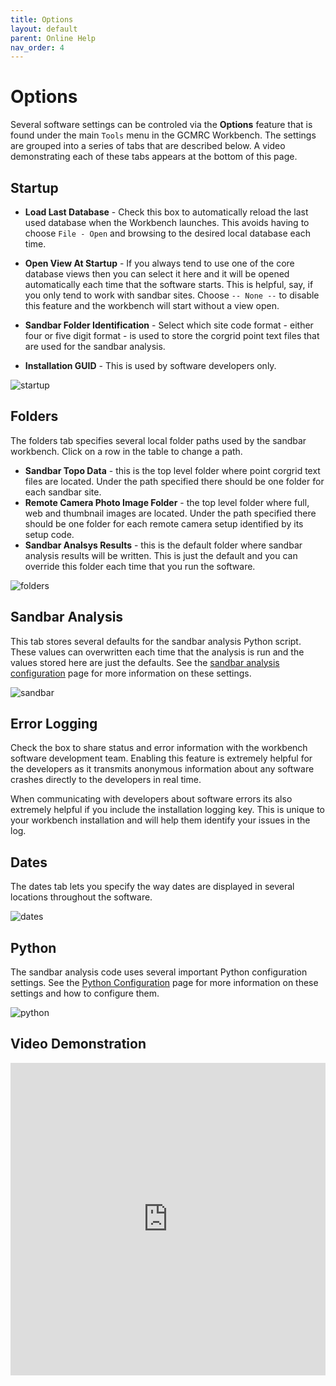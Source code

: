 ```yaml
---
title: Options
layout: default
parent: Online Help
nav_order: 4
---
```


# Options

Several software settings can be controled via the **Options** feature that is found under the main `Tools` menu in the GCMRC Workbench. The settings are grouped into a series of tabs that are described below. A video demonstrating each of these tabs appears at the bottom of this page.

## Startup

* **Load Last Database** - Check this box to automatically reload the last used database when the Workbench launches. This avoids having to choose `File - Open` and browsing to the desired local database each time.

* **Open View At Startup** - If you always tend to use one of the core database views then you can select it here and it will be opened automatically each time that the software starts. This is helpful, say, if you only tend to work with sandbar sites. Choose `-- None --` to disable this feature and the workbench will start without a view open.

* **Sandbar Folder Identification** - Select which site code format - either four or five digit format - is used to store the corgrid point text files that are used for the sandbar analysis.

* **Installation GUID** - This is used by software developers only.

![startup](/images/options/options_startup.png)

## Folders
The folders tab specifies several local folder paths used by the sandbar workbench. Click on a row in the table to change a path.

* **Sandbar Topo Data** - this is the top level folder where point corgrid text files are located. Under the path specified there should be one folder for each sandbar site.
* **Remote Camera Photo Image Folder** - the top level folder where full, web and thumbnail images are located. Under the path specified there should be one folder for each remote camera setup identified by its setup code.
* **Sandbar Analsys Results** - this is the default folder where sandbar analysis results will be written. This is just the default and you can override this folder each time that you run the software.

![folders](/images/options/options_folders.png)

## Sandbar Analysis

This tab stores several defaults for the sandbar analysis Python script. These values can overwritten each time that the analysis is run and the values stored here are just the defaults. See the [sandbar analysis configuration](/Online_Help/Sandbar_Analysis/sandbar_analysis_run) page for more information on these settings.

![sandbar](/images/options/options_sandbar.png)

## Error Logging

Check the box to share  status and error information with the workbench software development team. Enabling this feature is extremely helpful for the developers as it transmits anonymous information about any software crashes directly to the developers in real time.

When communicating with developers about software errors its also extremely helpful if you include the  installation logging key. This is unique to your workbench installation and will help them identify your issues in the log.

## Dates
The dates tab lets you specify the way dates are displayed in several locations throughout the software.

![dates](/images/options/options_dates.png)

## Python
The sandbar analysis code uses several important Python configuration settings. See the [Python Configuration](/Online_Help/Sandbar_Analysis/python_configuration) page for more information on these settings and how to configure them.

![python](/images/options/options_python.png)


## Video Demonstration

<iframe width="100%" height="500" src="https://www.youtube.com/embed/iVCHKBjzblQ?si=a0kMyvbj44" title="YouTube video player" frameborder="0" allowfullscreen></iframe>